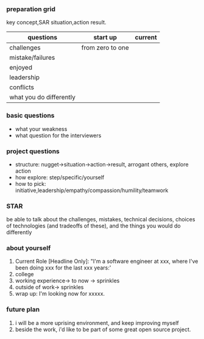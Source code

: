 ### preparation grid

key concept,SAR situation,action result.

|questions|start up|current|
|---|---|---|
|challenges|from zero to one||
|mistake/failures|||
|enjoyed|||
|leadership|||
|conflicts|||
|what you do differently|||

### basic questions
* what your weakness
* what question for the interviewers

### project questions
* structure: nugget->situation->action->result, arrogant others, explore action
* how explore: step/specific/yourself
* how to pick: initiative,leadership/empathy/compassion/humility/teamwork 

### STAR
be able to talk about the challenges, mistakes, technical decisions,
choices of technologies (and tradeoffs of these), and the things you would do differently

### about yourself
1. Current Role [Headline Only]: "I'm a software engineer at xxx, where I've been doing xxx for the last xxx years:'
2. college
3. working experience-> to now -> sprinkles
4. outside of work-> sprinkles
5. wrap up: I'm looking now for xxxxx.

### future plan
1. i will be a more uprising environment, and keep improving myself
2. beside the work, i'd like to be part of some great open source project.



